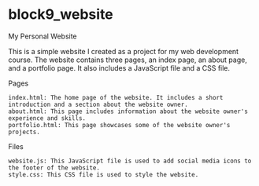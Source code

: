 # block9_website

My Personal Website

This is a simple website I created as a project for my web development course. The website contains three pages, an index page, an about page, and a portfolio page. It also includes a JavaScript file and a CSS file.

Pages

    index.html: The home page of the website. It includes a short introduction and a section about the website owner.
    about.html: This page includes information about the website owner's experience and skills.
    portfolio.html: This page showcases some of the website owner's projects.

Files

    website.js: This JavaScript file is used to add social media icons to the footer of the website.
    style.css: This CSS file is used to style the website.

